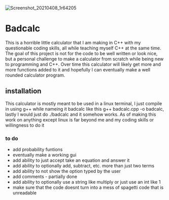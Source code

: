 ![Screenshot_20210408_1r64205](https://user-images.githubusercontent.com/81500962/114094160-f9927a80-9889-11eb-8c02-aaaa9ce9bd4c.png)
# Badcalc
This is a horrible little calculator that I am making in C++ with my questionable coding skills, all while teaching myself C++ at the same time. The goal of this project is not for the code to be well written or look nice, but a personal challenge to make a calculator from scratch while being new to programming and C++. Over time this calculator will likely get more and more functions added to it and hopefully I can eventually make a well rounded calculator program.
## installation
This calculator is mostly meant to be used in a linux terminal, I just compile in using g++ while nameing it badcalc like this g++ badcalc.cpp -o badcalc, lastly I would just do ./badcalc and it somehow works.
As of making this work on anything except linux is far beyond me and my coding skills or willingness to do it
### to do
* add probability funtions
* eventually make a working gui
* add ability to just accept take an equation and answer it
* add ability to optionally add, subtract, etc. more than just two terms
* add ability to not show the option typed by the user
* add comments - partially done
* add ability to optionally use a string like multiply or just use an int like 1
* make sure that the code doesnt turn into a mess of spagetti code that is unreadable
